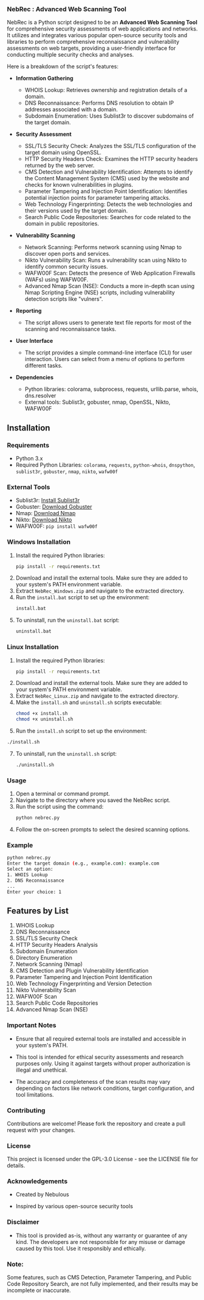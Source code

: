 ### NebRec : Advanced Web Scanning Tool

NebRec is a Python script designed to be an **Advanced Web Scanning Tool** for comprehensive security assessments of web applications and networks. It utilizes and integrates various popular open-source security tools and libraries to perform comprehensive reconnaissance and vulnerability assessments on web targets, providing a user-friendly interface for conducting multiple security checks and analyses.

Here is a breakdown of the script's features:

*   **Information Gathering**

    *   WHOIS Lookup: Retrieves ownership and registration details of a domain.
    *   DNS Reconnaissance: Performs DNS resolution to obtain IP addresses associated with a domain.
    *   Subdomain Enumeration: Uses Sublist3r to discover subdomains of the target domain.

*   **Security Assessment**

    *   SSL/TLS Security Check: Analyzes the SSL/TLS configuration of the target domain using OpenSSL.
    *   HTTP Security Headers Check: Examines the HTTP security headers returned by the web server.
    *   CMS Detection and Vulnerability Identification: Attempts to identify the Content Management System (CMS) used by the website and checks for known vulnerabilities in plugins.
    *   Parameter Tampering and Injection Point Identification: Identifies potential injection points for parameter tampering attacks.
    *   Web Technology Fingerprinting: Detects the web technologies and their versions used by the target domain.
    *   Search Public Code Repositories: Searches for code related to the domain in public repositories.

*   **Vulnerability Scanning**

    *   Network Scanning: Performs network scanning using Nmap to discover open ports and services.
    *   Nikto Vulnerability Scan: Runs a vulnerability scan using Nikto to identify common security issues.
    *   WAFW00F Scan: Detects the presence of Web Application Firewalls (WAFs) using WAFW00F.
    *   Advanced Nmap Scan (NSE): Conducts a more in-depth scan using Nmap Scripting Engine (NSE) scripts, including vulnerability detection scripts like "vulners".

*   **Reporting**

    *   The script allows users to generate text file reports for most of the scanning and reconnaissance tasks.

*   **User Interface**

    *   The script provides a simple command-line interface (CLI) for user interaction. Users can select from a menu of options to perform different tasks.

*   **Dependencies**

    *   Python libraries: colorama, subprocess, requests, urllib.parse, whois, dns.resolver
    *   External tools: Sublist3r, gobuster, nmap, OpenSSL, Nikto, WAFW00F

    &#x20;

## Installation

### Requirements

- Python 3.x
- Required Python Libraries: `colorama`, `requests`, `python-whois`, `dnspython`, `sublist3r`, `gobuster`, `nmap`, `nikto`, `wafw00f`

### External Tools

- Sublist3r: [Install Sublist3r](https://github.com/aboul3la/Sublist3r)
- Gobuster: [Download Gobuster](https://github.com/OJ/gobuster)
- Nmap: [Download Nmap](https://nmap.org/)
- Nikto: [Download Nikto](https://cirt.net/Nikto2)
- WAFW00F: `pip install wafw00f`

### Windows Installation

1. Install the required Python libraries:
   ```sh
   pip install -r requirements.txt
2. Download and install the external tools. Make sure they are added to your system's PATH environment variable.
3. Extract `NebRec_Windows.zip` and navigate to the extracted directory.
4. Run the `install.bat` script to set up the environment:
   ```sh
   install.bat
5. To uninstall, run the `uninstall.bat` script:
   ```sh
   uninstall.bat

### Linux Installation

1. Install the required Python libraries:
   ```sh
   pip install -r requirements.txt
2. Download and install the external tools. Make sure they are added to your system's PATH environment variable.
3. Extract `NebRec_Linux.zip` and navigate to the extracted directory.
4. Make the `install.sh` and `uninstall.sh` scripts executable:
   ```sh
   chmod +x install.sh
   chmod +x uninstall.sh
5. Run the `install.sh` script to set up the environment:
  ```sh
  ./install.sh
  ```
  
7. To uninstall, run the `uninstall.sh` script:
   ```sh
   ./uninstall.sh

### Usage
1. Open a terminal or command prompt.
2. Navigate to the directory where you saved the NebRec script.
3. Run the script using the command:
   ```sh
   python nebrec.py
4. Follow the on-screen prompts to select the desired scanning options.

### Example
  ```sh
python nebrec.py
Enter the target domain (e.g., example.com): example.com
Select an option:
1. WHOIS Lookup
2. DNS Reconnaissance
...
Enter your choice: 1
  ```
## Features by List
1. WHOIS Lookup
2. DNS Reconnaissance
3. SSL/TLS Security Check
4. HTTP Security Headers Analysis
5. Subdomain Enumeration
6. Directory Enumeration
7. Network Scanning (Nmap)
8. CMS Detection and Plugin Vulnerability Identification
9. Parameter Tampering and Injection Point Identification
10. Web Technology Fingerprinting and Version Detection
11. Nikto Vulnerability Scan
12. WAFW00F Scan
13. Search Public Code Repositories
14. Advanced Nmap Scan (NSE)

### Important Notes
* Ensure that all required external tools are installed and accessible in your system's PATH.

* This tool is intended for ethical security assessments and research purposes only. Using it against targets without proper authorization is illegal and unethical.

* The accuracy and completeness of the scan results may vary depending on factors like network conditions, target configuration, and tool limitations.

### Contributing
Contributions are welcome! Please fork the repository and create a pull request with your changes.

### License
This project is licensed under the GPL-3.0 License - see the LICENSE file for details.

### Acknowledgements
* Created by Nebulous

* Inspired by various open-source security tools

### Disclaimer
* This tool is provided as-is, without any warranty or guarantee of any kind. The developers are not responsible for any misuse or damage caused by this tool. Use it responsibly and ethically.


### Note:
Some features, such as CMS Detection, Parameter Tampering, and Public Code Repository Search, are not fully implemented, and their results may be incomplete or inaccurate.


   

